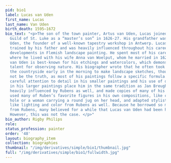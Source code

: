 ```yaml
---
pid: bio1
label: Lucas van Uden
first_name: Lucas
last_name: Van Uden
birth_death: 1595–1672
bio_text: "<p>The son of the town painter, Artus van Uden, Lucas joined Antwerp’s
  Guild of St. Luke as a “master’s son” in 1626-27. His grandfather was Pieter van
  Uden, the founder of a well-known tapestry workshop in Antwerp. Lucas was likely
  trained by his father and was heavily influenced throughout his career by recent
  developments in Flemish landscape painting. He spent most of his career in Antwerp
  where he lived with his wife Anna van Woelput, whom he married in 1627. </p><p>Lucas
  van Uden is best-known for his etchings and watercolors, which demonstrate his great
  talent for observing nature. His biographer wrote that he often took walks into
  the countryside early in the morning to make landscape sketches, though this might
  not be the truth, as most of his paintings follow a specific formula. Van Uden’s
  careful attention to detail in his smaller paintings and his use of decorative elements
  in his larger paintings place him in the same tradition as Jan Breughel. He was
  heavily influenced by Rubens as well, and made copies of many of his works. Lucas
  used many of Ruben’s favorite figures in his own compositions, like cows at a watering
  hole or a woman carrying a round jug on her head, and adapted stylistic choices
  like lighting and color from Rubens as well. Because he borrowed so many motifs
  from Rubens, many believed for a while that Lucas van Uden had been his assistant.
  However, this was not the case. </p>"
bio_author: Rigby Philips
role:
status_profession: painter
order: '48'
layout: biography_item
collection: biographies
thumbnail: "/img/derivatives/simple/bio1/thumbnail.jpg"
full: "/img/derivatives/simple/bio1/fullwidth.jpg"
---
```

